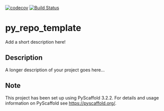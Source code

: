 [![codecov](https://codecov.io/gh/POFK/py_repo_template/branch/master/graph/badge.svg)](https://codecov.io/gh/POFK/py_repo_template)
[![Build Status](https://travis-ci.com/POFK/py_repo_template.svg?branch=master)](https://travis-ci.com/POFK/py_repo_template)

# py_repo_template

Add a short description here!


## Description

A longer description of your project goes here...


## Note

This project has been set up using PyScaffold 3.2.2. For details and usage
information on PyScaffold see https://pyscaffold.org/.
